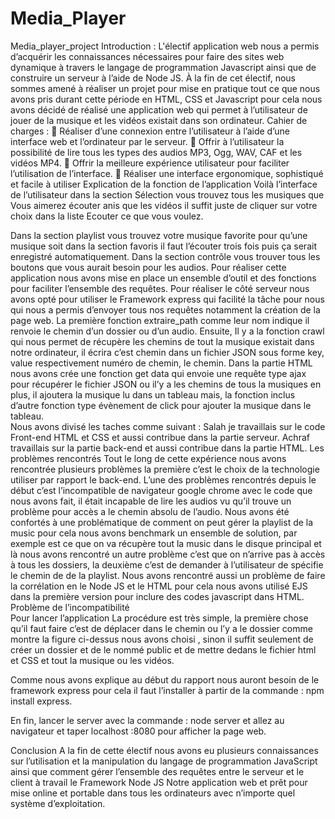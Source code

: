 # Media_Player
Media_player_project
Introduction : 
L'électif application web nous a permis d’acquérir les connaissances nécessaires pour faire des sites web dynamique à travers le langage de programmation Javascript ainsi que de construire un serveur à l’aide de Node JS. À la fin de cet électif, nous sommes amené à réaliser un projet pour mise en pratique tout ce que nous avons pris durant cette période en HTML, CSS et Javascript pour cela nous avons décidé de réalisé une application web qui permet à l’utilisateur de jouer de la musique et les vidéos existait dans son ordinateur.
Cahier de charges :
	Réaliser d’une connexion entre l’utilisateur à l’aide d’une interface web et l’ordinateur par le serveur.
	Offrir à l’utilisateur la possibilité de lire tous les types des audios MP3, Ogg, WAV, CAF et les vidéos MP4. 
	Offrir la meilleure expérience utilisateur pour faciliter l’utilisation de l’interface.
	Réaliser une interface ergonomique, sophistiqué et facile à utiliser 
Explication de la fonction de l’application 
Voilà l’interface de l’utilisateur dans la section Sélection vous trouvez tous les musiques que Vous aimerez écouter anis que les vidéos il suffit juste de cliquer sur votre choix dans la liste
Ecouter ce que vous voulez. 
 
 
Dans la section playlist vous trouvez votre musique favorite pour qu’une musique soit dans la section favoris il faut l’écouter trois fois puis ça serait enregistré automatiquement.
Dans la section contrôle vous trouver tous les boutons que vous aurait besoin pour les audios.
Pour réaliser cette application nous avons mise en place un ensemble d’outil et des fonctions pour faciliter l’ensemble des requêtes.
Pour réaliser le côté serveur nous avons opté pour utiliser le Framework express qui facilité la tâche pour nous qui nous a permis d’envoyer tous nos requêtes notamment la création de la page web.
La première fonction extraire_path comme leur nom indique il renvoie le chemin d’un dossier ou d’un audio. 
 Ensuite, Il y a la fonction crawl qui nous permet de récupère les chemins de tout la musique existait dans notre ordinateur, il écrira c’est chemin dans un fichier JSON sous forme key, value respectivement numéro de chemin, le chemin. 
Dans la partie HTML nous avons crée une fonction get data qui envoie une requête type ajax pour récupérer le fichier JSON ou il’y a les chemins de tous la musiques en plus, il ajoutera la musique lu dans un tableau mais, la fonction inclus d’autre fonction type évènement de click pour ajouter la musique dans le tableau.  
Nous avons divisé les taches comme suivant :
Salah je travaillais sur le code Front-end HTML et CSS et aussi contribue dans la partie serveur.
Achraf travaillais sur la partie back-end et aussi contribue dans la partie HTML.
Les problèmes rencontrés
Tout le long de cette expérience nous avons rencontrée plusieurs problèmes la première c’est le choix de la technologie utiliser par rapport le back-end.
L’une des problèmes rencontrés depuis le début c’est l’incompatible de navigateur google chrome avec le code que nous avons fait, il était incapable de lire les audios vu qu’il trouve un problème pour accès a le chemin absolu de l’audio.
Nous avons été confortés à une problématique de comment on peut gérer la playlist de la music pour cela nous avons benchmark un ensemble de solution, par exemple est ce que on va récupère tout la music dans le disque principal et là nous avons rencontré un autre problème c’est que on n’arrive pas à accès à tous les dossiers, la deuxième c’est de demander à l’utilisateur de spécifie le chemin de de la playlist.
Nous avons rencontré aussi un problème de faire la corrélation en le Node JS et le HTML pour cela nous avons utilisé EJS dans la première version pour inclure des codes javascript dans HTML.
Problème de l’incompatibilité  
Pour lancer l’application 
La procédure est très simple, la première chose qu’il faut faire c’est de déplacer dans le chemin ou l’y a le dossier comme montre la figure ci-dessus nous avons choisi , sinon il suffit seulement de créer un dossier et de le nommé public et de mettre dedans le fichier html et CSS et tout la musique ou les vidéos. 
 

Comme nous avons explique au début du rapport nous auront besoin de le framework express pour cela il faut l’installer à partir de la commande : npm install express.
 
En fin, lancer le server avec la commande : node server et allez au navigateur et taper localhost :8080 pour afficher la page web. 
 
Conclusion 
A la fin de cette électif nous avons eu plusieurs connaissances sur l’utilisation et la manipulation du langage de programmation JavaScript ainsi que comment gérer l’ensemble des requêtes entre le serveur et le client à travail le Framework Node JS 
Notre application web et prêt pour mise online et portable dans tous les ordinateurs avec n’importe quel système d’exploitation.
   
 
